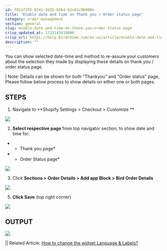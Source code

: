 ```yaml
---
id: f02af255-8241-4d2b-b564-62c61c0b808e
title: "Enable date and time on Thank you / Order status page"
category: order-management
section: general
slug: enable-date-and-time-on-thank-you-order-status-page
crisp_updated_at: 1733143419000
crisp_url: https://help.birdchime.com/en-us/article/enable-date-and-time-on-thank-you-order-status-page-1mvhech/
description: ""
---
```


You can show selected date-time and method to re-assure your customers about the selection they made by displaying these details on thank you / order status page.

| Note: Details can be shown for both "Thankyou" and "Order status" page, Please follow below process to show details on either one or both pages.

## STEPS

1. Navigate to **Shopify Settings > Checkout > Customize **

![](https://storage.crisp.chat/users/helpdesk/website/ca826b447482b000/screenshot-2024-06-19-at-15481_1h2oddy.png)

2. **Select respective page** from top navigator section, to show date and time for:
* * Thank you page*
* * Order Status page*

![](https://storage.crisp.chat/users/helpdesk/website/ca826b447482b000/screenshot-2024-06-19-at-16532_12wjr9.png)

3. Click **Sections > Order Details > Add app Block > Bird Order Details**

![](https://storage.crisp.chat/users/helpdesk/website/ca826b447482b000/datetimethankyou_1f95ii7.png)

5. **Click Save** (top right corner)

![](https://storage.crisp.chat/users/helpdesk/website/ca826b447482b000/screenshot-2024-10-24-at-09070_17aquw1.png)

## OUTPUT

![](https://storage.crisp.chat/users/helpdesk/website/ca826b447482b000/screenshot-2024-06-19-at-17385_km3nuy.png)

|| Related Article: [How to change the widget Language & Labels?](https://help.birdchime.com/en-us/article/how-to-change-the-widget-language-labels-11stcld/)
